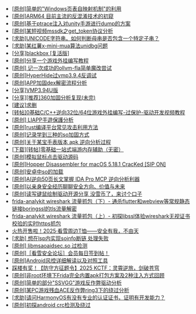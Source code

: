 + [[原创]简单的"Windows页表自映射机制"的利用](https://bbs.kanxue.com/thread-285332.htm)
+ [[原创]ARM64 目前主流的反混淆技术的初窥](https://bbs.kanxue.com/thread-285567.htm)
+ [[原创]基于ptrace注入对unity手游进行dump的方案](https://bbs.kanxue.com/thread-286222.htm)
+ [[原创]某短视频mssdk之get_token协议分析](https://bbs.kanxue.com/thread-287008.htm)
+ [[求助]UNICODE字符串。如何判断母串是否包含一个特定子串？](https://bbs.kanxue.com/thread-274073.htm)
+ [[求助]某红薯x-mini-mua算法unidbg问题](https://bbs.kanxue.com/thread-287041.htm)
+ [[分享]blackbox [复活版]](https://bbs.kanxue.com/thread-286308.htm)
+ [[原创]分享一个游戏外挂编写教程](https://bbs.kanxue.com/thread-286912.htm)
+ [[原创] 记一次成功的ollvm-fla简单魔改尝试](https://bbs.kanxue.com/thread-287052.htm)
+ [[原创]HyperHide过vmp3.9.4反调试](https://bbs.kanxue.com/thread-287054.htm)
+ [[原创]APP加固dex解密流程分析](https://bbs.kanxue.com/thread-280609.htm)
+ [[分享]VMP3.94U版](https://bbs.kanxue.com/thread-287018.htm)
+ [[分享][推荐]360加固分析复现(未完)](https://bbs.kanxue.com/thread-284799.htm)
+ [[建议]求删](https://bbs.kanxue.com/thread-287054.htm)
+ [[转帖]0基础C/C++逆向32位/64位游戏外挂编写-过保护-驱动开发视频教程](https://bbs.kanxue.com/thread-286955.htm)
+ [[原创] LIAPP手遊保護分析](https://bbs.kanxue.com/thread-284601.htm)
+ [[原创]rust编译平台常见攻击利用方法](https://bbs.kanxue.com/thread-287056.htm)
+ [[原创]记录学到三种的so加固方式](https://bbs.kanxue.com/thread-286878.htm)
+ [[原创]关于某宝手表版本 apk 逆向分析过程](https://bbs.kanxue.com/thread-287025.htm)
+ [[下载][转帖]零基础一站式端游内存辅助（无密）](https://bbs.kanxue.com/thread-287049.htm)
+ [[原创]模拟鼠标点击驱动源码](https://bbs.kanxue.com/thread-286960.htm)
+ [[原创]Hopper Disassembler for macOS 5.18.1 CracKed [SIP ON]](https://bbs.kanxue.com/thread-286687.htm)
+ [[原创]安卓中so的加载](https://bbs.kanxue.com/thread-286004.htm)
+ [[原创]AI逆向50页长文掌握 IDA Pro MCP 逆向分析利器](https://bbs.kanxue.com/thread-286813.htm)
+ [[原创]以亲身安全经历聊聊安全方向、价值与未来](https://bbs.kanxue.com/thread-285407.htm)
+ [[原创]读写键鼠绘制驱动开源分享 没雪币了，来讨个口子](https://bbs.kanxue.com/thread-286756.htm)
+ [frida-analykit   wireshark 流量抓包（下）- 通杀flutter和webview等常规静态链接boringssl的tls流量解密](https://bbs.kanxue.com/thread-286620.htm)
+ [frida-analykit   wireshark 流量抓包（上）- 初探libssl体验wireshark无视证书校验的实时https抓包](https://bbs.kanxue.com/thread-286510.htm)
+ [火热开售啦！2025·看雪周边T恤——安全有我，不由天](https://bbs.kanxue.com/thread-286558.htm)
+ [[求助] 想在lsp内实现soinfo断链 处理失败](https://bbs.kanxue.com/thread-286602.htm)
+ [[原创] libmsaoaidsec.so 过检测](https://bbs.kanxue.com/thread-287058.htm)
+ [[原创]［看雪安全论坛］会员每日签到帖！](https://bbs.kanxue.com/thread-128928.htm)
+ [[原创]Android风控详细解读以及对照工具](https://bbs.kanxue.com/thread-286120.htm)
+ [踩楼有奖！【防守方征题令】2025 KCTF：灵霄逆旅，剑破苍穹](https://bbs.kanxue.com/thread-286311.htm)
+ [[原创]非root环境下Frida完全内置apk打包方案及2种注入方式回顾](https://bbs.kanxue.com/thread-284482.htm)
+ [[原创]简单的部分"SSVGG"游戏反作弊驱动分析](https://bbs.kanxue.com/thread-286409.htm)
+ [[原创]某PC游戏残血ACE反作弊ring3下的绕过分析](https://bbs.kanxue.com/thread-284667.htm)
+ [[求助]请问HarmonyOS有没有专业的认证证书，证明有开发能力？](https://bbs.kanxue.com/thread-287059.htm)
+ [[原创]初探android crc检测及绕过](https://bbs.kanxue.com/thread-285790.htm)
